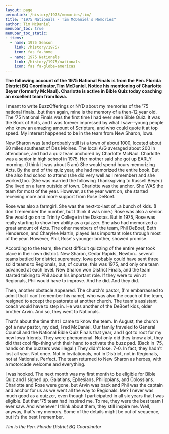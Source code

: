 ```yaml
---
layout: page
permalink: /history/1975/memories/tim/
title: "1975 Nationals - Tim McDaniel's Memories"
author: Tim McDaniel
menubar_toc: true
menubar_toc_static:
- items:
  - name: 1975 Season
    link: /history/1975/
    icon: fas fa-home
  - name: 1975 Nationals
    link: /history/1975/nationals
    icon: fas fa-globe-americas
---
```


**The following account of the 1975 National Finals is from the Pen. Florida District BQ Coordinator,Tim McDaniel. Notice his mentioning of Charlotte Beyer (formerly McNaul). Charlotte is active in Bible Quiz today coaching an excellent team from Iowa.**

I meant to write BuzzOfferings or NYD about my memories of the '75 national finals...but then again, mine is the memory of a then-12 year old. The '75 National Finals was the first time I had ever seen Bible Quiz. It was the Book of Acts, and I was forever impressed by what I saw--young people who knew an amazing amount of Scripture, and who could quote it at top speed. My interest happened to be in the team from New Sharon, Iowa.

New Sharon was (and probably still is) a town of about 1000, located about 60 miles southeast of Des Moines. The local A/G averaged about 200 in attendance, and had a quiz team anchored by Charlotte McNaul. Charlotte was a senior in high school in 1975. Her mother said she got up EARLY morning. (I think it was about 5 am) She would spend hours memorizing Acts. By the end of the quiz year, she had memorized the entire book. But she also had school to attend (she did very well as I remember) and she worked,too. (She was married the following Thanksgiving to Russell Beyer.) She lived on a farm outside of town. Charlotte was the anchor. She WAS the team for most of the year. However, as the year went on, she started receiving more and more support from Rose DeBoef.

Rose was also a farmgirl. She was the next-to-last of...a bunch of kids. (I don't remember the number, but I think it was nine.) Rose was also a senior. She would go on to Trinity College in the Dakotas. But in 1975, Rose was really starting to show her ability as a quizzer. She also had memorized a great amount of Acts. The other members of the team, Phil DeBoef, Beth Henderson, and Charylee Martin, played less important roles through most of the year. However, Phil, Rose's younger brother, showed promise.

According to the team, the most difficult quizzing of the entire year took place in their own district. New Sharon, Cedar Rapids, Newton...several teams battled for district supremacy. Iowa probably could have sent three solid teams to Regionals, but, of course, this was 1975, and only one team advanced at each level. New Sharon won District Finals, and the team started talking to Phil about his important role. If they were to win at Regionals, Phil would have to improve. And he did. And they did.

Then, another obstacle appeared. The church's pastor, (I'm embarrassed to admit that I can't remember his name), who was also the coach of the team, resigned to accept the pastorate at another church. The team's assistant coach would have to step in. He was another of the DeBoef kids, older brother Arvin. And so, they went to Nationals.

That's about the time that I came to know the team. In August, the church got a new pastor, my dad, Fred McDaniel. Our family traveled to General Council and the National Bible Quiz Finals that year, and I got to root for my new Iowa friends. They were phenomenal. Not only did they know alot, they did that cool flip-thing with their hand to activate the buzz pad. (Back in '75, hands on the buzzers was illegal.) They didn't lose. 7-0. In fact, they hadn't lost all year. Not once. Not in Invitationals, not in District, not in Regionals, not at Nationals. Perfect. The team returned to New Sharon as heroes, with a motorcade welcome and everything.

I was hooked. The next month was my first month to be eligible for Bible Quiz and I signed up. Galatians, Ephesians, Philippians, and Colossians. Charlotte and Rose were gone, but Arvin was back and Phil was the captain and anchor for us as we went all the way to Regionals. Me? I never was much good as a quizzer, even though I participated in all six years that I was eligible. But that '75 team had inspired me. To me, they were the best team I ever saw. And whenever I think about them, they still inspire me. Well, anyway, that's my memory. Some of the details might be out of sequence, but it's the best I remember.

*Tim is the Pen. Florida District BQ Coordinator*